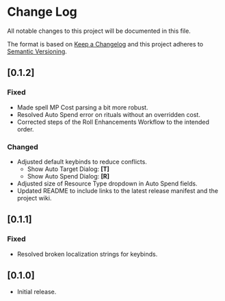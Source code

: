 # Change Log
All notable changes to this project will be documented in this file.
 
The format is based on [Keep a Changelog](http://keepachangelog.com/)
and this project adheres to [Semantic Versioning](http://semver.org/).

## [0.1.2]

### Fixed

* Made spell MP Cost parsing a bit more robust.
* Resolved Auto Spend error on rituals without an overridden cost.
* Corrected steps of the Roll Enhancements Workflow to the intended order.

### Changed

* Adjusted default keybinds to reduce conflicts.
  * Show Auto Target Dialog: **[T]**
  * Show Auto Spend Dialog: **[R]**
* Adjusted size of Resource Type dropdown in Auto Spend fields.
* Updated README to include links to the latest release manifest and the project wiki.

## [0.1.1]
 
### Fixed
 
* Resolved broken localization strings for keybinds.
 
## [0.1.0]

* Initial release.